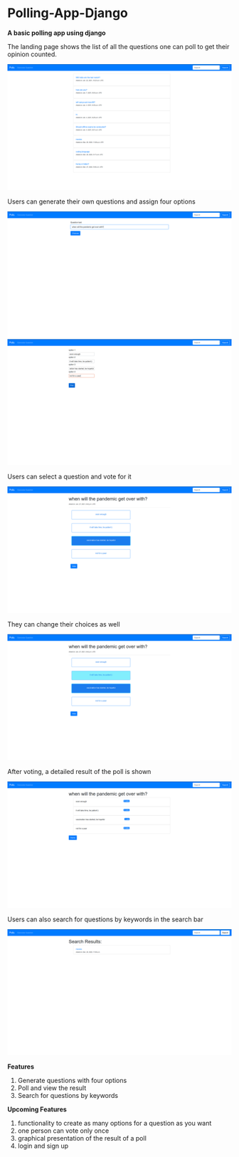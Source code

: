 # Polling-App-Django
<b>A basic polling app using django</b>

The landing page shows the list of all the questions one can poll to get their opinion counted.

![list of polls](https://github.com/SanyaNanda/Polling-App-Django/blob/master/poll/images/list%20of%20polls.png)

Users can generate their own questions and assign four options

![generate question](https://github.com/SanyaNanda/Polling-App-Django/blob/master/poll/images/generate%20questions.png)
![choices](https://github.com/SanyaNanda/Polling-App-Django/blob/master/poll/images/give%20chices.png)

Users can select a question and vote for it

![choose](https://github.com/SanyaNanda/Polling-App-Django/blob/master/poll/images/choose.png)

They can change their choices as well

![change](https://github.com/SanyaNanda/Polling-App-Django/blob/master/poll/images/changechoice.png)

After voting, a detailed result of the poll is shown

![result](https://github.com/SanyaNanda/Polling-App-Django/blob/master/poll/images/result.png)

Users can also search for questions by keywords in the search bar

![search](https://github.com/SanyaNanda/Polling-App-Django/blob/master/poll/images/search.png)

<b>Features</b>
1. Generate questions with four options
2. Poll and view the result
3. Search for questions by keywords

<b>Upcoming Features</b>
1. functionality to create as many options for a question as you want
2. one person can vote only once
3. graphical presentation of the result of a poll
4. login and sign up
